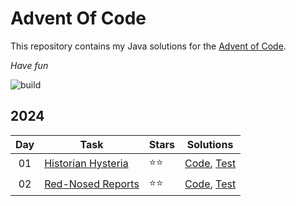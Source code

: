 # Advent Of Code
This repository contains my Java solutions for the [Advent of Code](https://adventofcode.com).

*Have fun*


![build](https://github.com/bqcuong/AdventOfCode/actions/workflows/maven.yml/badge.svg)

## 2024
| Day | Task                                                           | Stars | Solutions                                                                                                                    |
|:---:|----------------------------------------------------------------|:------|------------------------------------------------------------------------------------------------------------------------------|
| 01  | [Historian Hysteria](https://adventofcode.com/2024/day/1)      | ⭐⭐    | [Code](src/main/java/org/advent_of_code/year2024/Day1.java), [Test](src/test/java/org/advent_of_code/year2024/Day1test.java) | 
| 02  | [Red-Nosed Reports](https://adventofcode.com/2024/day/2)       | ⭐⭐    | [Code](src/main/java/org/advent_of_code/year2024/Day2.java), [Test](src/test/java/org/advent_of_code/year2024/Day2test.java) |